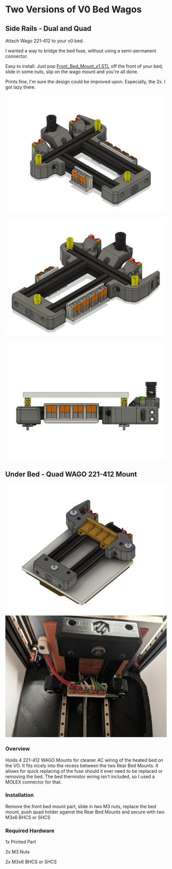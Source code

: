 # Two Versions of V0 Bed Wagos

## Side Rails - Dual and Quad
Attach Wago 221-412 to your v0 bed.

I wanted a way to bridge the bed fuse, without using a semi-permanent connector.

Easy to install. Just pop [Front_Bed_Mount_x1.STL](https://github.com/VoronDesign/Voron-0/blob/master/VORON-0/STLs/Front_Bed_Mount_x1.STL) off the front of your bed, slide in some nuts, slip on the wago mount and you're all done.

Prints fine, I'm sure the design could be improved upon. Especially, the 2x. I got lazy there.

![Wago 2x2](./images/v0_bed_wagos_2x.png "Wago 2x2")

![Wago 4x2](./images/v0_bed_wagos_4x.png "Wago 4x2")

![Wago 4x2 Side](./images/v0_bed_wagos_side_4x.png "Wago 4x2 Side")

## Under Bed - Quad WAGO 221-412 Mount
![Printed Part](./images/InstalledFusion360WagoHolder.png)
![Installation](./images/InstalledOnV0WagoHolder.jpg)
### Overview
Holds 4 221-412 WAGO Mounts for cleaner AC wiring of the heated bed on the VO. It fits nicely into the recess between the two Rear Bed Mounts. It allows for quick replacing of the fuse should it ever need to be replaced or removing the bed. The bed thermistor wiring isn't included, so I used a MOLEX connector for that.
### Installation
Remove the front bed mount part, slide in two M3 nuts, replace the bed mount, push quad holder against the Rear Bed Mounts and secure with two M3x6 BHCS or SHCS

### Required Hardware

1x Printed Part

2x M3 Nuts

2x M3x6 BHCS or SHCS
